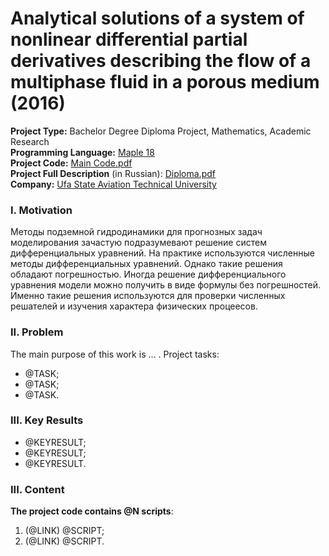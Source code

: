 # Analytical solutions of a system of nonlinear differential partial derivatives describing the flow of a multiphase fluid in a porous medium (2016)
**Project Type:** Bachelor Degree Diploma Project, Mathematics, Academic Research  
**Programming Language:** [Maple 18](https://en.wikipedia.org/wiki/Maple_(software))  
**Project Сode:** [Main Code.pdf](https://github.com/ResearchMachine/bachelor-diploma-project-exact-solution-3phase-buckley-leverett-flow/blob/main/MainCode.pdf)   
**Project Full Description** (in Russian): [Diploma.pdf](https://github.com/ResearchMachine/bachelor-diploma-project-exact-solution-3phase-buckley-leverett-flow/blob/main/DiplomaText.pdf)  
**Company:** [Ufa State Aviation Technical University](https://en.wikipedia.org/wiki/Ufa_State_Aviation_Technical_University)  




### I. Motivation
Методы подземной гидродинамики для прогнозных задач моделирования зачастую подразумевают решение систем дифференциальных уравнений. На практике используются численные методы дифференциальных уравнений. Однако такие решения обладают погрешностью. 
Иногда решение дифференциального уравнения модели можно получить в виде формулы без погрешностей. Именно такие решения используются для проверки численных решателей и изучения характера физических процеесов.

### II. Problem
The main purpose of this work is ... .
Project tasks:
* @TASK;  
* @TASK;  
* @TASK.

### III. Key Results 
* @KEYRESULT;  
* @KEYRESULT;  
* @KEYRESULT.

### III. Content


**The project code contains @N scripts**:
1. (@LINK) @SCRIPT;  
2. (@LINK) @SCRIPT.
